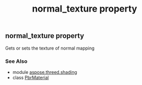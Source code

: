 ﻿---
title: normal_texture property
second_title: Aspose.3D for Python via .NET API References
description: 
type: docs
weight: 220
url: /python-net/aspose.threed.shading/pbrmaterial/normal_texture/
is_root: false
---

## normal_texture property


Gets or sets the texture of normal mapping

### See Also
* module [aspose.threed.shading](../../)
* class [PbrMaterial](/3d/python-net/aspose.threed.shading/pbrmaterial)
